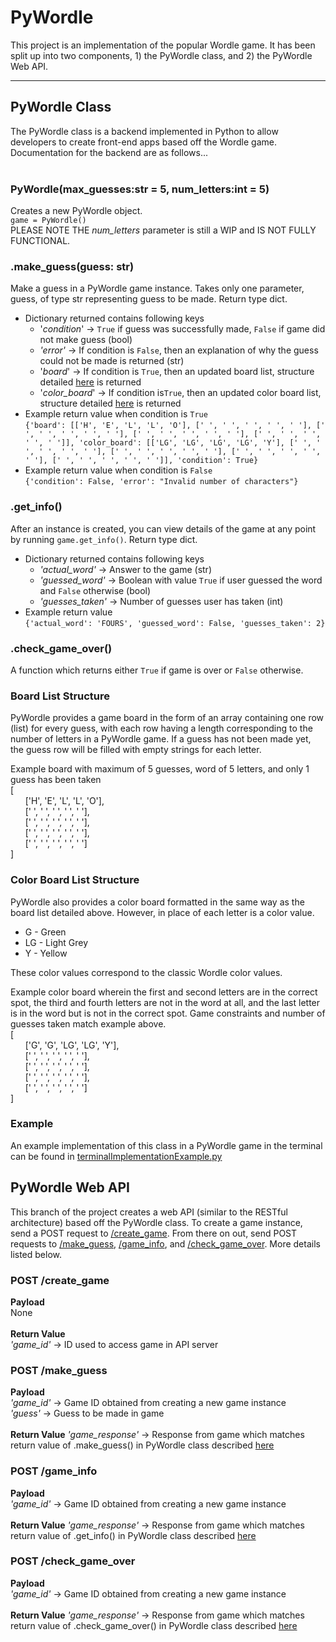 # PyWordle

This project is an implementation of the popular Wordle game. It has been split up into two components, 1) the PyWordle
class, and 2) the PyWordle Web API. 

---

## PyWordle Class
The PyWordle class is a backend implemented in Python to allow developers to create front-end apps based off the Wordle
game. Documentation for the backend are as follows...<br><br>

### PyWordle(max_guesses:str = 5, num_letters:int = 5)
Creates a new PyWordle object.<br>
```game = PyWordle()```<br>
PLEASE NOTE THE _num_letters_ parameter is still a WIP and IS NOT FULLY FUNCTIONAL.

### .make_guess(guess: str)
Make a guess in a PyWordle game instance. Takes only one parameter, guess, of type str representing guess to be made. 
Return type dict.
* Dictionary returned contains following keys
  * '_condition_' -> ```True``` if guess was successfully made, ```False``` if game did not make guess (bool)
  * _'error'_ -> If condition is ```False```, then an explanation of why the guess could not be made is returned (str)
  * '_board_' -> If condition is ```True```, then an updated board list, structure detailed [here](#board-list-structure)
                is returned
  * '_color_board_' -> If condition is```True```, then an updated color board list, structure detailed [here](#color-board-list-structure)
                      is returned
* Example return value when condition is ```True``` 
<br>```{'board': [['H', 'E', 'L', 'L', 'O'], [' ', ' ', ' ', ' ', ' '], [' ', ' ', ' ', ' ', ' '], [' ', ' ', ' ', ' ', ' '], [' ', ' ', ' ', ' ', ' ']], 'color_board': [['LG', 'LG', 'LG', 'LG', 'Y'], [' ', ' ', ' ', ' ', ' '], [' ', ' ', ' ', ' ', ' '], [' ', ' ', ' ', ' ', ' '], [' ', ' ', ' ', ' ', ' ']], 'condition': True}```
* Example return value when condition is ```False``` <br>
```{'condition': False, 'error': "Invalid number of characters"}```

### .get_info()
After an instance is created, you can view details of the game at any point by running ```game.get_info()```. Return type dict.
* Dictionary returned contains following keys
  * _'actual_word'_ -> Answer to the game (str)
  * _'guessed_word'_ -> Boolean with value ```True``` if user guessed the word and ```False``` otherwise (bool)
  * _'guesses_taken'_ -> Number of guesses user has taken (int)
* Example return value <br> ```{'actual_word': 'FOURS', 'guessed_word': False, 'guesses_taken': 2}```

### .check_game_over()
A function which returns either ```True``` if game is over or ```False``` otherwise.

### Board List Structure
PyWordle provides a game board in the form of an array containing one row (list) for every guess, with each row having a 
length corresponding to the number of letters in a PyWordle game. If a guess has not been made yet, the guess row will 
be filled with empty strings for each letter. <br>

Example board with maximum of 5 guesses, word of 5 letters, and only 1 guess has been taken<br>
[<br>
&nbsp; &nbsp; &nbsp; ['H', 'E', 'L', 'L', 'O'], <br>
&nbsp; &nbsp; &nbsp; [' ', ' ', ' ', ' ', ' '], <br>
&nbsp; &nbsp; &nbsp; [' ', ' ', ' ', ' ', ' '], <br>
&nbsp; &nbsp; &nbsp; [' ', ' ', ' ', ' ', ' '], <br>
&nbsp; &nbsp; &nbsp; [' ', ' ', ' ', ' ', ' '] <br>
]


### Color Board List Structure
PyWordle also provides a color board formatted in the same way as the board list detailed above. However, in place of each
letter is a color value.
* G - Green
* LG - Light Grey
* Y - Yellow

These color values correspond to the classic Wordle color values. <br>

Example color board wherein the first and second letters are in the correct spot, the third and fourth letters are not in
the word at all, and the last letter is in the word but is not in the correct spot. Game constraints and number of guesses
taken match example above. <br>
[<br>
&nbsp; &nbsp; &nbsp; ['G', 'G', 'LG', 'LG', 'Y'], <br>
&nbsp; &nbsp; &nbsp; [' ', ' ', ' ', ' ', ' '], <br>
&nbsp; &nbsp; &nbsp; [' ', ' ', ' ', ' ', ' '], <br>
&nbsp; &nbsp; &nbsp; [' ', ' ', ' ', ' ', ' '], <br>
&nbsp; &nbsp; &nbsp; [' ', ' ', ' ', ' ', ' '] <br>
]

### Example
An example implementation of this class in a PyWordle game in the terminal can be found in 
[terminalImplementationExample.py](terminalImplementationExample.py)

## PyWordle Web API
This branch of the project creates a web API (similar to the RESTful architecture) based off the PyWordle class. To create
a game instance, send a POST request to [/create_game](#post-create_game). From there on out, send POST requests to 
[/make_guess](#post-make_guess), [/game_info](#post-game_info),
and [/check_game_over](#post-check_game_over). More details listed below.

### POST /create_game
**Payload** <br>
None <br> <br>
**Return Value** <br>
_'game_id'_ -> ID used to access game in API server

### POST /make_guess
**Payload** <br>
_'game_id'_ -> Game ID obtained from creating a new game instance <br>
_'guess'_ -> Guess to be made in game <br> <br>
**Return Value**
_'game_response'_ -> Response from game which matches return value of .make_guess() in PyWordle class described 
[here](#make_guessguess-str)

### POST /game_info
**Payload** <br>
_'game_id'_ -> Game ID obtained from creating a new game instance <br><br>
**Return Value**
_'game_response'_ -> Response from game which matches return value of .get_info() in PyWordle class described 
[here](#get_info)

### POST /check_game_over
**Payload** <br>
_'game_id'_ -> Game ID obtained from creating a new game instance <br><br>
**Return Value**
_'game_response'_ -> Response from game which matches return value of .check_game_over() in PyWordle class described 
[here](#check_game_over)